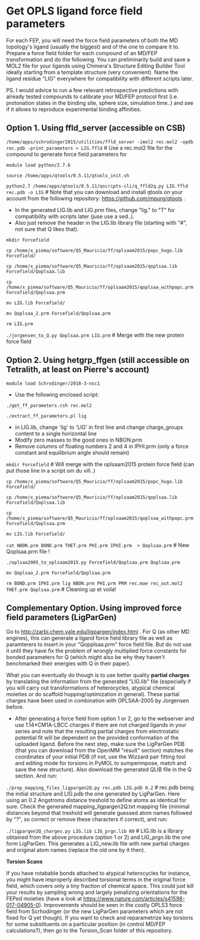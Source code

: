 # Get OPLS ligand force field parameters

For each FEP, you will need the force field parameters of both the MD topology's ligand (usually the biggest) and of the one to compare it to. Prepare a force field folder for each compound of an MD/FEP transformation and do the following. You can preliminarily build and save a MOL2 file for your ligands using Chimera's Structure Editing Builder Tool ideally starting from a template structure (very convenient). Name the ligand residue "LIG" everywhere for compatibility with different scripts later.

PS. I would advice to run a few relevant retrospective predictions with already tested compounds to calibrate your MD/FEP protocol first (i.e. protonation states in the binding site, sphere size, simulation time..) and see if it allows to reproduce experimental binding affinities.


## **Option 1. Using ffld_server (accessible on CSB)**

```/home/apps/schrodinger2015/utilities/ffld_server -imol2 rec.mol2 -opdb rec.pdb -print_parameters > LIG.ffld``` # Use a rec.mol2 file for the compound to generate force field parameters for

```module load python/2.7.6```

```source /home/apps/qtools/0.5.11/qtools_init.sh```

```python2.7 /home/apps/qtools/0.5.11/qscripts-cli/q_ffld2q.py LIG.ffld rec.pdb -o LIG``` # Note that you can download and install qtools on your account from the following repository: https://github.com/mpurg/qtools .

- In the generated LIG.lib and LIG.prm files, change "lig." to "T" for compatibility with scripts later (juse use a sed..).
- Also just remove the header in the LIG.lib library file (starting with "#", not sure that Q likes that).

```mkdir Forcefield```

```cp /home/x_piema/software/Q5_Mauricio/ff/oplsaam2015/popc_hugo.lib Forcefield/```

```cp /home/x_piema/software/Q5_Mauricio/ff/oplsaam2015/qoplsaa.lib Forcefield/Qoplsaa.lib```

```cp /home/x_piema/software/Q5_Mauricio/ff/oplsaam2015/qoplsaa_withpopc.prm Forcefield/Qoplsaa.prm```

```mv LIG.lib Forcefield/```

```mv Qoplsaa_2.prm Forcefield/Qoplsaa.prm```

```rm LIG.prm```

```./jorgensen_to_Q.py Qoplsaa.prm LIG.prm``` # Merge with the new protein force field

## **Option 2. Using hetgrp_ffgen (still accessible on Tetralith, at least on Pierre's account)**

```module load Schrodinger/2018-3-nsc1```

- Use the following enclosed script:

```./get_ff_parameters.csh rec.mol2```

```./extract_ff_parameters.pl lig```

- in LIG.lib, change 'lig' to 'LIG' in first line and change charge_groups content to a single horizontal line
- Modify zero masses to the good ones in NBON.prm
- Remove columns of floating numbers 2 and 4 in IPHI.prm (only a force constant and equilibrium angle should remain)

```mkdir Forcefield``` # Will merge with the oplsaam2015 protein force field (can put those line in a script om du vill..)

```cp /home/x_piema/software/Q5_Mauricio/ff/oplsaam2015/popc_hugo.lib Forcefield/```

```cp /home/x_piema/software/Q5_Mauricio/ff/oplsaam2015/qoplsaa.lib Forcefield/Qoplsaa.lib```

```cp /home/x_piema/software/Q5_Mauricio/ff/oplsaam2015/qoplsaa_withpopc.prm Forcefield/Qoplsaa.prm```

```mv LIG.lib Forcefield/```

```cat NBON.prm BOND.prm THET.prm PHI.prm IPHI.prm  > Qoplsaa.prm``` # New Qoplsaa.prm file !

```./oplsaa2005_to_oplsaam2015.py Forcefield/Qoplsaa.prm Qoplsaa.prm```

```mv Qoplsaa_2.prm Forcefield/Qoplsaa.prm```

```rm BOND.prm IPHI.prm lig NBON.prm PHI.prm PRM rec.mae rec_out.mol2 THET.prm Qoplsaa.prm``` # Cleaning up et voila!

## **Complementary Option. Using improved force field parameters (LigParGen)**

Go to http://zarbi.chem.yale.edu/ligpargen/index.html . For Q (as other MD engines), this can generate a ligand force field library file as well as paramterers to insert in your "Qopplsaa.prm" force field file. But do not use it until they have fix the problem of wrongly multiplied force constants for bonded parameters for Q (which might also be why they haven't benchmarked their energies with Q in their paper). 

What you can eventually do though is to use better quality **partial charges** by translating the information from the generated "LIG.lib" file (especially if you will carry out transformations of heterocycles, atypical chemical moieties or do scaffold hopping/optimization in general). These partial charges have been used in combination with OPLSAA-2005 by Jorgensen before.

- After generating a force field from option 1 or 2, go to the webserver and use 1.14\*CM1A-LBCC charges if there are not charged ligands in your series and note that the resulting partial charges from electrostatic potential fit will be dependent on the provided conformation of the uploaded ligand. Before the next step, make sure the LigParGen PDB (that you can download from the OpenMM "result" section) matches the coordinates of your initial PDB (if not, use the Wizzard pair fitting tool and editing mode for torsions in PyMOL to sumperimpose, match and save the new structure). Also download the generated QLIB file in the Q section. And run:

```./prep_mapping_files_ligpargen2Q.py rec.pdb LIG.pdb 0.2``` # rec.pdb being the initial structure and LIG.pdb the one generated by LigParGen. Here using an 0.2 Angstroms distance treshold to define atoms as identical for sure. Check the generated mapping_ligpargen2Q.txt mapping file (minimal distances beyond that treshold will generate guessed atom names followed by "?", so correct or remove these characters if correct), and run:

```./ligpargen2Q_charges.py LIG.lib LIG_prgn.lib N9``` # LIG.lib is a library obtained from the above procedure (option 1 or 2) and LIG_prgn.lib the one form LigParGen. This generates a LIG_new.lib file with new partial charges and original atom names (replace the old one by it then).


**Torsion Scans**

If you have rotabable bonds attached to atypical heterocycles for instance, you might have improperly described torsional terms in the original force field, which covers only a tiny fraction of chemical space. This could just kill your results by sampling wrong and largely penalizing orientations for the FEPed moieties (have a look at https://www.nature.com/articles/s41598-017-04905-0). Improvements should be seen in the costly OPLS3 force field from Scrhodinger (or the new LigParGen parameters which are not fixed for Q yet though). If you want to check and reparametrize key torsions for some substituents on a particular position (in control MD/FEP calculations?), then go to the Torsion_Scan folder of this repository.
